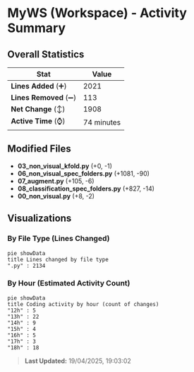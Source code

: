 # MyWS (Workspace) - Activity Summary 

## Overall Statistics

| Stat                   | Value                                                             |
| ---------------------- | ----------------------------------------------------------------- |
| **Lines Added** (➕)   | 2021                                          |
| **Lines Removed** (➖) | 113                                        |
| **Net Change** (↕)    | 1908                |
| **Active Time** (⌚)   | 74 minutes |


## Modified Files
- **03_non_visual_kfold.py** (+0, -1)
- **06_non_visual_spec_folders.py** (+1081, -90)
- **07_augment.py** (+105, -6)
- **08_classification_spec_folders.py** (+827, -14)
- **00_non_visual.py** (+8, -2)

## Visualizations

### By File Type (Lines Changed)

```mermaid
pie showData
title Lines changed by file type
".py" : 2134
```

### By Hour (Estimated Activity Count)

```mermaid
pie showData
title Coding activity by hour (count of changes)
"12h" : 5
"13h" : 22
"14h" : 9
"15h" : 4
"16h" : 5
"17h" : 3
"18h" : 18
```


> **Last Updated:** 19/04/2025, 19:03:02